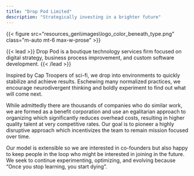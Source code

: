 ```yaml
---
title: "Drop Pod Limited"
description: "Strategically investing in a brighter future"
---
```


{{< figure src="resources\_gen\images\logo_color_beneath_type.png" class="m-auto mt-6 max-w-prose" >}}

{{< lead >}}
Drop Pod is a boutique technology services firm focused on digital strategy, business process improvement, and custom software development.
{{< /lead >}}

 Inspired by Cap Troopers of sci-fi, we drop into environments to quickly stabilize and achieve results. Eschewing many normalized practices, we encourage neurodivergent thinking and boldly experiment to find out what will come next.

While admittedly there are thousands of companies who do similar work, we are formed as a benefit corporation and use an egalitarian approach to organizing which significantly reduces overhead costs, resulting in higher quality talent at very competitive rates. Our goal is to pioneer a highly disruptive approach which incentivizes the team to remain mission focused over time.

Our model is extensible so we are interested in co-founders but also happy to keep people in the loop who might be interested in joining in the future. We seek to continue experimenting, optimizing, and evolving because “Once you stop learning, you start dying”.





